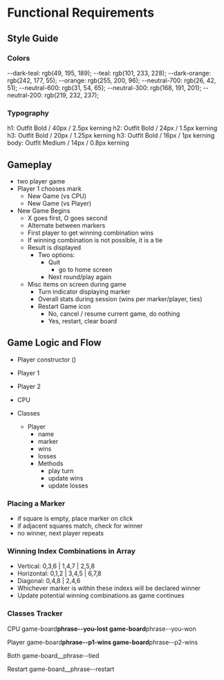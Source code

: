 # Functional Requirements

## Style Guide

### Colors

--dark-teal: rgb(49, 195, 189);
--teal: rgb(101, 233, 228);
--dark-orange: rgb(242, 177, 55);
--orange: rgb(255, 200, 96);
--neutral-700: rgb(26, 42, 51);
--neutral-600: rgb(31, 54, 65);
--neutral-300: rgb(168, 191, 201);
--neutral-200: rgb(219, 232, 237);

### Typography

h1: Outfit Bold / 40px / 2.5px kerning
h2: Outfit Bold / 24px / 1.5px kerning
h3: Outfit Bold / 20px / 1.25px kerning
h3: Outfit Bold / 16px / 1px kerning
body: Outfit Medium / 14px / 0.8px kerning

## Gameplay

- two player game
- Player 1 chooses mark
  - New Game (vs CPU)
  - New Game (vs Player)
- New Game Begins
  - X goes first, O goes second
  - Alternate between markers
  - First player to get winning combination wins
  - If winning combination is not possible, it is a tie
  - Result is displayed
    - Two options:
      - Quit
        - go to home screen
      - Next round/play again
  - Misc items on screen during game
    - Turn indicator displaying marker
    - Overall stats during session (wins per marker/player, ties)
    - Restart Game icon
      - No, cancel / resume current game, do nothing
      - Yes, restart, clear board

## Game Logic and Flow

- Player constructor ()
- Player 1
- Player 2
- CPU

- Classes
  - Player
    - name
    - marker
    - wins
    - losses
    - Methods
      - play turn
      - update wins
      - update losses

### Placing a Marker

- if square is empty, place marker on click
- if adjacent squares match, check for winner
- no winner, next player repeats

### Winning Index Combinations in Array

- Vertical: 0,3,6 | 1,4,7 | 2,5,8
- Horizontal: 0,1,2 | 3,4,5 | 6,7,8
- Diagonal: 0,4,8 | 2,4,6
- Whichever marker is within these indexs will be declared winner
- Update potential winning combinations as game continues

### Classes Tracker

CPU
game-board**phrase--you-lost
game-board**phrase--you-won

Player
game-board**phrase--p1-wins
game-board**phrase--p2-wins

Both
game-board\_\_phrase--tied

Restart
game-board\_\_phrase--restart
